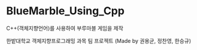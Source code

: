 # BlueMarble_Using_Cpp

C++(객체지향언어)를 사용하여 부루마블 게임을 제작

한밭대학교 객체지향프로그래밍 과목 팀 프로젝트 (Made by 권용균, 정찬영, 한승규)
